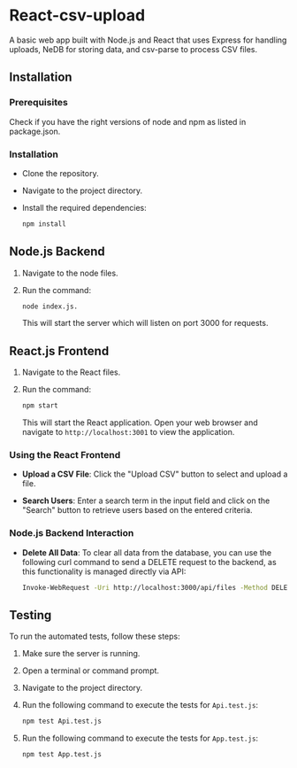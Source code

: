 # React-csv-upload

A basic web app built with Node.js and React that uses Express for handling uploads, NeDB for storing data, and csv-parse to process CSV files.

## Installation

### Prerequisites

Check if you have the right versions of node and npm as listed in package.json.

### Installation

- Clone the repository.
- Navigate to the project directory.
- Install the required dependencies:

    ```bash
    npm install
    ```

## Node.js Backend

1. Navigate to the node files.
2. Run the command:

    ```bash
    node index.js. 
    ```

    This will start the server which will listen on port 3000 for requests.

## React.js Frontend

1. Navigate to the React files.
2. Run the command:
 
    ```bash
    npm start
    ```

    This will start the React application. Open your web browser and navigate to `http://localhost:3001` to view the application.

### Using the React Frontend

-   **Upload a CSV File**: Click the "Upload CSV" button to select and upload a file. 
    
-   **Search Users**: Enter a search term in the input field and click on the "Search" button to retrieve users based on the entered criteria.
    
### Node.js Backend Interaction

-   **Delete All Data**: To clear all data from the database, you can use the following curl command to send a DELETE request to the backend, as this functionality is managed directly via API:

    ```bash
    Invoke-WebRequest -Uri http://localhost:3000/api/files -Method DELETE
    ```
    
## Testing

To run the automated tests, follow these steps:

1. Make sure the server is running.
2. Open a terminal or command prompt.
3. Navigate to the project directory.
4. Run the following command to execute the tests for `Api.test.js`:

    ```bash
    npm test Api.test.js
    ```

5. Run the following command to execute the tests for `App.test.js`:

    ```bash
    npm test App.test.js
    ```